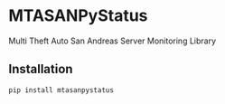 # MTASANPyStatus
Multi Theft Auto San Andreas Server Monitoring Library

## Installation
```bash
pip install mtasanpystatus